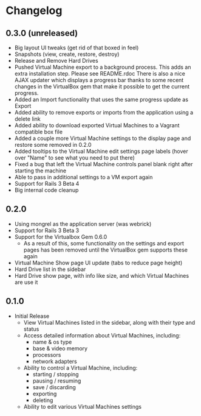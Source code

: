 # Changelog

## 0.3.0 (unreleased)
* Big layout UI tweaks (get rid of that boxed in feel)
* Snapshots (view, create, restore, destroy)
* Release and Remove Hard Drives
* Pushed Virtual Machine export to a background process. This adds an extra installation step. Please see README.rdoc There is also a nice AJAX updater which displays a progress bar thanks to some recent changes in the VirtualBox gem that make it possible to get the current progress.
* Added an Import functionality that uses the same progress update as Export
* Added ability to remove exports or imports from the application using a delete link
* Added ability to download exported Virtual Machines to a Vagrant compatible box file
* Added a couple more Virtual Machine settings to the display page and restore some removed in 0.2.0
* Added tooltips to the Virtual Machine edit settings page labels (hover over "Name" to see what you need to put there)
* Fixed a bug that left the Virtual Machine controls panel blank right after starting the machine
* Able to pass in additional settings to a VM export again
* Support for Rails 3 Beta 4
* Big internal code cleanup

## 0.2.0
* Using mongrel as the application server (was webrick)
* Support for Rails 3 Beta 3
* Support for the Virtualbox Gem 0.6.0
    * As a result of this, some functionality on the settings and export pages has been removed until the VirtualBox gem supports these again
* Virtual Machine Show page UI update (tabs to reduce page height)
* Hard Drive list in the sidebar
* Hard Drive show page, with info like size, and which Virtual Machines are use it

## 0.1.0
* Initial Release
    * View Virtual Machines listed in the sidebar, along with their type and status
    * Access detailed information about Virtual Machines, including:
        * name & os type
        * base & video memory
        * processors
        * network adapters
    * Ability to control a Virtual Machine, including:
        * starting / stopping
        * pausing / resuming
        * save / discarding
        * exporting
        * deleting
    * Ability to edit various Virtual Machines settings

